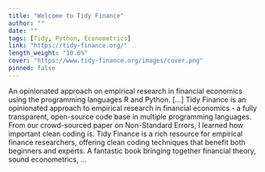 ```yaml
---
title: "Welcome to Tidy Finance"
author: ""
date: ""
tags: [Tidy, Python, Econometrics]
link: "https://tidy-finance.org/"
length_weight: "10.6%"
cover: "https://www.tidy-finance.org/images/cover.png"
pinned: false
---
```


An opinionated approach on empirical research in financial economics using the programming languages R and Python. [...] Tidy Finance is an opinionated approach to empirical research in financial economics - a fully transparent, open-source code base in multiple programming languages. From our crowd-sourced paper on Non-Standard Errors, I learned how important clean coding is. Tidy Finance is a rich resource for empirical finance researchers, offering clean coding techniques that benefit both beginners and experts. A fantastic book bringing together financial theory, sound econometrics, ...
